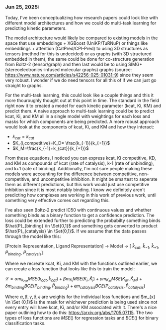 ### Jun 25, 2025:
Today, I've been conceptualizing how research papers could look like with different model architectures and how we could do multi-task learning for predicting kinetic parameters. 

The model architecture would likely be compared to existing models in the space that use embeddings + XGBoost (UniKP/TuRNuP) or things like embeddings + attention (CatPred/CPI-Pred) to using 3D structures as tensors (method for this is undecided) or as graphs (with 3D structured embedded in them), the same could be done for co-structure generation from Boltz-2 (tensor/graph) and then last would be to using SIMG* (stereoelectronics-infused molecular graphs) graphs (source: https://www.nature.com/articles/s42256-025-01031-9) since they seem very robust. I wonder if we do need tensors for all this of if we can just go straight to graphs.

For the multi-task learning, this could look like a couple things and this it more thouroughly thought out at this point in time. The standard in the field right now it to created a model for each kinetic parameter (kcat, Ki, KM) and predict them. A naive approach to multi-task learning could be to predict kcat, Ki, and KM all in a single model with weightings for each loss and masks for which components are being predicted. A more robust approach would look at the components of kcat, Ki, and KM and how they interact: 
- $`k_{cat}=k_{cat}`$
- $`K_{i,competitive}=K_D= \frac{k_{-1}}{k_{+1}}`$
- $`K_M=\frac{k_{-1}+k_{cat}}{k_{+1}}`$

From these equations, I noticed you can express kcat, Ki competitive, KD, and KM as compounds of kcat (rate of catalysis), k-1 (rate of unbinding), and k+1 (rate of binding). Additionally, I'm not sure people making these models were accounting for the difference between competitive, non-competitive, and uncompetitive inhibition. It might be smartest to seperate them as different predictions, but this work would just use competitive inhibition since it is most notably binding. I know we definitely aren't predicting how complexes are working in this work of previous work, until something very effective comes out regarding this.

I've also seen Boltz-2 predict IC50 with continuous values and whether something binds as a binary function to get a confidence prediction. The loss could be extended further to predicting the probabilty something binds 
$`\hat{P}_{binding} \in \Set{0,1}`$
and something gets converted to product 
$`\hat{P}_{catalysis} \in \Set{0,1}`$.
 If we assume that the data passes through the model like this: 

[Protein Representation, Ligand Representation] -> Model -> [
    $`\hat{k}_{cat}`$, 
    $`\hat{k}_{-1}`$, 
    $`\hat{k}_{+1}`$, 
    $`\hat{P}_{binding}`$, 
    $`\hat{P}_{catalysis}`$]

Where we recreate kcat, Ki, and KM with the functions outlined earlier, we can create a loss function that looks like this to train the model:

$`\mathcal{L} = 
\alpha m_{k_{cat}} MSE(k_{cat},\hat{k}_{cat}) + 
\beta m_{K_{i}} MSE(K_{i},\hat{K}_{i}) + 
\gamma m_{K_{M}} MSE(K_{M},\hat{K}_{M}) + 
\delta m_{binding} BCE(P_{binding},\hat{P}_{binding}) + 
\epsilon m_{catalysis} BCE(P_{catalysis},\hat{P}_{catalysis})`$

Where $`\alpha, \beta, \gamma, \delta, \epsilon`$ are weights for the individual loss functions and $`m_{x} \in \Set {0,1}`$ is the mask for whichever prediction is being used since not every entry will have kcat, Ki, and/or KM associated with it. There's a nice paper outlining how to do this: https://arxiv.org/abs/1705.07115. The two types of loss functions are $`MSE()`$ for regression tasks and $`BCE()`$ for binary classification tasks.
